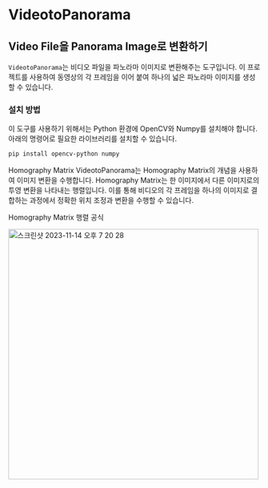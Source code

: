 # VideotoPanorama

## Video File을 Panorama Image로 변환하기

`VideotoPanorama`는 비디오 파일을 파노라마 이미지로 변환해주는 도구입니다. 이 프로젝트를 사용하여 동영상의 각 프레임을 이어 붙여 하나의 넓은 파노라마 이미지를 생성할 수 있습니다.

### 설치 방법

이 도구를 사용하기 위해서는 Python 환경에 OpenCV와 Numpy를 설치해야 합니다. 아래의 명령어로 필요한 라이브러리를 설치할 수 있습니다.

```bash
pip install opencv-python numpy
```

Homography Matrix
VideotoPanorama는 Homography Matrix의 개념을 사용하여 이미지 변환을 수행합니다. 
Homography Matrix는 한 이미지에서 다른 이미지로의 투영 변환을 나타내는 행렬입니다.
이를 통해 비디오의 각 프레임을 하나의 이미지로 결합하는 과정에서 정확한 위치 조정과 변환을 수행할 수 있습니다.

Homography Matrix 행렬 공식

<img width="500" alt="스크린샷 2023-11-14 오후 7 20 28" src="https://github.com/jamessung644/VideotoPanorama/assets/39661528/6c9cc77a-ae2a-475b-ab91-26caf8bad93b">



